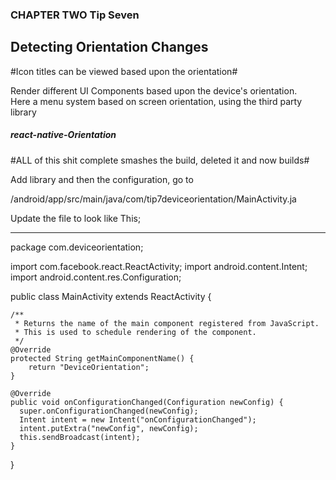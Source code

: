### CHAPTER TWO Tip Seven ###
## Detecting Orientation Changes ##
#Icon titles can be viewed based upon the orientation#

Render different UI Components based upon the device's orientation.  
Here a menu system based on screen orientation, using the third party library

##### react-native-Orientation #####
#ALL of this shit complete smashes the build, deleted it and now builds#

Add library and then the configuration, go to

/android/app/src/main/java/com/tip7deviceorientation/MainActivity.ja

Update the file to look like This;
***************************************
package com.deviceorientation;

import com.facebook.react.ReactActivity;
import android.content.Intent;
import android.content.res.Configuration;

public class MainActivity extends ReactActivity {

    /**
     * Returns the name of the main component registered from JavaScript.
     * This is used to schedule rendering of the component.
     */
    @Override
    protected String getMainComponentName() {
        return "DeviceOrientation";
    }

    @Override
    public void onConfigurationChanged(Configuration newConfig) {
      super.onConfigurationChanged(newConfig);
      Intent intent = new Intent("onConfigurationChanged");
      intent.putExtra("newConfig", newConfig);
      this.sendBroadcast(intent);
    }
}
